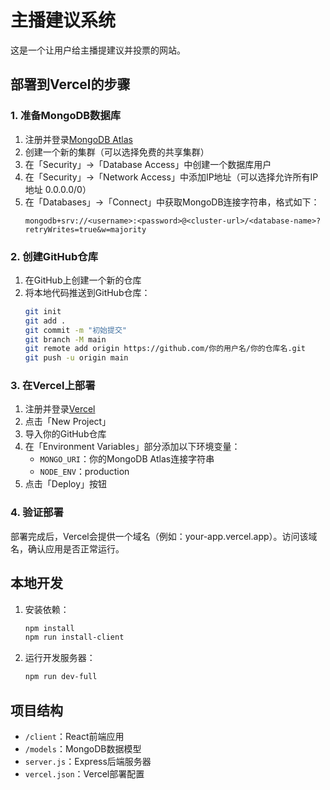 # 主播建议系统

这是一个让用户给主播提建议并投票的网站。

## 部署到Vercel的步骤

### 1. 准备MongoDB数据库

1. 注册并登录[MongoDB Atlas](https://www.mongodb.com/cloud/atlas/register)
2. 创建一个新的集群（可以选择免费的共享集群）
3. 在「Security」→「Database Access」中创建一个数据库用户
4. 在「Security」→「Network Access」中添加IP地址（可以选择允许所有IP地址 0.0.0.0/0）
5. 在「Databases」→「Connect」中获取MongoDB连接字符串，格式如下：
   ```
   mongodb+srv://<username>:<password>@<cluster-url>/<database-name>?retryWrites=true&w=majority
   ```

### 2. 创建GitHub仓库

1. 在GitHub上创建一个新的仓库
2. 将本地代码推送到GitHub仓库：
   ```bash
   git init
   git add .
   git commit -m "初始提交"
   git branch -M main
   git remote add origin https://github.com/你的用户名/你的仓库名.git
   git push -u origin main
   ```

### 3. 在Vercel上部署

1. 注册并登录[Vercel](https://vercel.com/signup)
2. 点击「New Project」
3. 导入你的GitHub仓库
4. 在「Environment Variables」部分添加以下环境变量：
   - `MONGO_URI`：你的MongoDB Atlas连接字符串
   - `NODE_ENV`：production
5. 点击「Deploy」按钮

### 4. 验证部署

部署完成后，Vercel会提供一个域名（例如：your-app.vercel.app）。访问该域名，确认应用是否正常运行。

## 本地开发

1. 安装依赖：
   ```bash
   npm install
   npm run install-client
   ```

2. 运行开发服务器：
   ```bash
   npm run dev-full
   ```

## 项目结构

- `/client`：React前端应用
- `/models`：MongoDB数据模型
- `server.js`：Express后端服务器
- `vercel.json`：Vercel部署配置